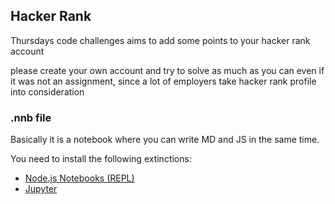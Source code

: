 ## Hacker Rank

Thursdays code challenges aims to add some points to your hacker rank account

please create your own account and try to solve as much as you can even if it was not an assignment, since
a lot of employers take hacker rank profile into consideration

### .nnb file

Basically it is a notebook where you can write MD and JS in the same time.

You need to install the following extinctions:

- [Node.js Notebooks (REPL)](https://marketplace.visualstudio.com/items?itemName=donjayamanne.typescript-notebook)
- [Jupyter](https://marketplace.visualstudio.com/items?itemName=ms-toolsai.jupyter)
